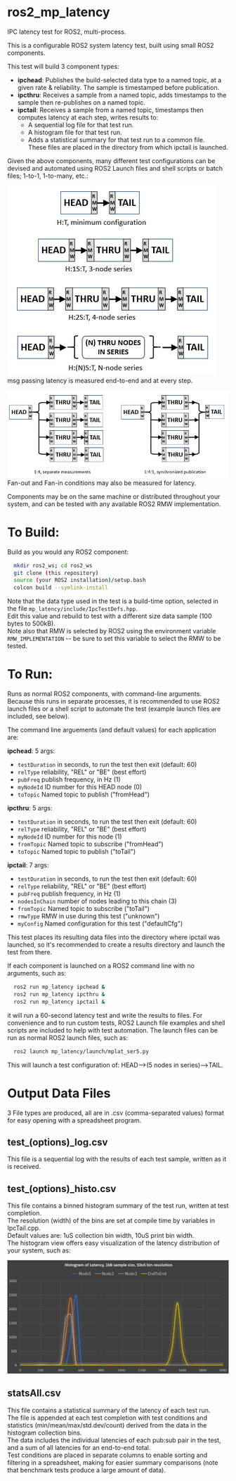 # ros2_mp_latency
IPC latency test for ROS2, multi-process.

This is a configurable ROS2 system latency test, built using small ROS2 components.  

This test will build 3 component types:
 - **ipchead**: Publishes the build-selected data type to a named topic, at a given rate & reliability.  The sample is timestamped before publication.
 - **ipcthru**: Receives a sample from a named topic, adds timestamps to the sample then re-publishes on a named topic.
 - **ipctail**: Receives a sample from a named topic, timestamps then computes latency at each step, writes results to:
    - A sequential log file for that test run.
    - A histogram file for that test run.
    - Adds a statistical summary for that test run to a common file.  
    These files are placed in the directory from which ipctail is launched.  

Given the above components, many different test configurations can be devised and automated using ROS2 Launch files and shell scripts or batch files; 1-to-1, 1-to-many, etc.:

![In-series test configurations](test_serial_ros2.png)  
msg passing latency is measured end-to-end and at every step.  

![Parallel test configurations](test_parallel_ros2.png)  
Fan-out and Fan-in conditions may also be measured for latency.  
  
Components may be on the same machine or distributed throughout your system, and can be tested with any available ROS2 RMW implementation.  

# To Build:
Build as you would any ROS2 component:
```bash
  mkdir ros2_ws; cd ros2_ws
  git clone (this repository)
  source (your ROS2 installation)/setup.bash
  colcon build --symlink-install
```
Note that the data type used in the test is a build-time option, selected in the file `mp_latency/include/IpcTestDefs.hpp`.  
Edit this value and rebuild to test with a different size data sample (100 bytes to 500kB).  
Note also that RMW is selected by ROS2 using the environment variable `RMW_IMPLEMENTATION`
-- be sure to set this variable to select the RMW to be tested.  

# To Run:
Runs as normal ROS2 components, with command-line arguments.  
Because this runs in separate processes, it is recommended to use ROS2 launch files or a shell
script to automate the test (example launch files are included, see below).  

The command line arguements (and default values) for each application are:  

**ipchead**: 5 args:
 - `testDuration` in seconds, to run the test then exit (default: 60)
 - `relType` reliability, "REL" or "BE" (best effort)
 - `pubFreq` publish frequency, in Hz (1)
 - `myNodeId` ID number for this HEAD node (0)
 - `toTopic` Named topic to publish ("fromHead")

**ipcthru**: 5 args:
 - `testDuration` in seconds, to run the test then exit (default: 60)
 - `relType` reliability, "REL" or "BE" (best effort)
 - `myNodeId` ID number for this node (1)
 - `fromTopic` Named topic to subscribe ("fromHead")
 - `toTopic` Named topic to publish ("toTail")

 **ipctail**: 7 args:
 - `testDuration` in seconds, to run the test then exit (default: 60)
 - `relType` reliability, "REL" or "BE" (best effort)
 - `pubFreq` publish frequency, in Hz (1)
 - `nodesInChain` number of nodes leading to this chain (3)
 - `fromTopic` Named topic to subscribe ("toTail")
 - `rmwType` RMW in use during this test ("unknown")
 - `myConfig` Named configuration for this test ("defaultCfg")


This test places its resulting data files into the directory where ipctail was launched, so it's
recommended to create a results directory and launch the test from there.  

If each component is launched on a ROS2 command line with no arguments, such as:  
```bash
  ros2 run mp_latency ipchead &
  ros2 run mp_latency ipcthru &
  ros2 run mp_latency ipctail &
```
it will run a 60-second latency test and write the results to files.
For convenience and to run custom tests, ROS2 Launch file examples and shell scripts are included to help with test automation.  The launch files can be run as normal ROS2 launch files, such as:  
```bash
  ros2 launch mp_latency/launch/mplat_ser5.py
```
This will launch a test configuration of: HEAD-->(5 nodes in series)-->TAIL.

# Output Data Files
3 File types are produced, all are in .csv (comma-separated values) format for easy opening with a spreadsheet program.  

## test_(options)_log.csv
This file is a sequential log with the results of each test sample, written as it is received.  

## test_(options)_histo.csv  
This file contains a binned histogram summary of the test run, written at test completion.  
The resolution (width) of the bins are set at compile time by variables in IpcTail.cpp.  
Default values are: 1uS collection bin width, 10uS print bin width.  
The histogram view offers easy visualization of the latency distribution of your system, such as:    

![Latency Histogram](ros2_histo_3node_1kb.png)

## statsAll.csv  
This file contains a statistical summary of the latency of each test run.  
The file is appended at each test completion with test conditions and statistics (min/mean/max/std.dev/count)
derived from the data in the histogram collection bins.  
The data includes the individual latencies of each pub:sub pair in the test, and a sum of all latencies
for an end-to-end total.  
Test conditions are placed in separate columns to enable sorting and filtering in a spreadsheet, making for
easier summary comparisons (note that benchmark tests produce a large amount of data).
